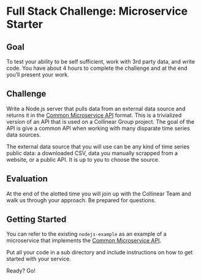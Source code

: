 # Full Stack Challenge: Microservice Starter

## Goal
To test your ability to be self sufficient, work with 3rd party data, and write code. You have about 4 hours to complete the challenge and at the end you’ll present your work.

## Challenge
Write a Node.js server that pulls data from an external data source and returns it in the [Common Microservice API](CommonServiceAPI.md) format. This is a trivialized version of an API that is used on a Collinear Group project. The goal of the API is give a common API when working with many disparate time series data sources.

The external data source that you will use can be any kind of time series public data: a downloaded CSV, data you manually scrapped from a website, or a public API. It is up to you to choose the source.

## Evaluation
At the end of the alotted time you will join up with the Collinear Team and walk us through your approach. Be prepared for questions.

## Getting Started

You can refer to the existing `nodejs-example` as an example of a microservice that implements the [Common Microservice API](CommonServiceAPI.md).

Put all your code in a sub directory and include instructions on how to get started with your service.

Ready? Go!
